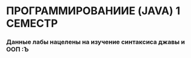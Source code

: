 # ПРОГРАММИРОВАНИИЕ (JAVA) 1 СЕМЕСТР

### Данные лабы нацелены на изучение синтаксиса джавы и ООП :Ъ